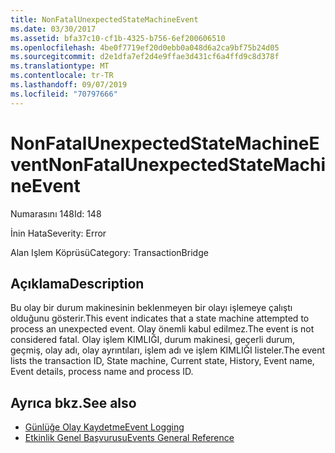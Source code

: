 ```yaml
---
title: NonFatalUnexpectedStateMachineEvent
ms.date: 03/30/2017
ms.assetid: bfa37c10-cf1b-4325-b756-6ef200606510
ms.openlocfilehash: 4be0f7719ef20d0ebb0a048d6a2ca9bf75b24d05
ms.sourcegitcommit: d2e1dfa7ef2d4e9ffae3d431cf6a4ffd9c8d378f
ms.translationtype: MT
ms.contentlocale: tr-TR
ms.lasthandoff: 09/07/2019
ms.locfileid: "70797666"
---
```

# <a name="nonfatalunexpectedstatemachineevent"></a><span data-ttu-id="2d2ee-102">NonFatalUnexpectedStateMachineEvent</span><span class="sxs-lookup"><span data-stu-id="2d2ee-102">NonFatalUnexpectedStateMachineEvent</span></span>
<span data-ttu-id="2d2ee-103">Numarasını 148</span><span class="sxs-lookup"><span data-stu-id="2d2ee-103">Id: 148</span></span>  
  
 <span data-ttu-id="2d2ee-104">İnin Hata</span><span class="sxs-lookup"><span data-stu-id="2d2ee-104">Severity: Error</span></span>  
  
 <span data-ttu-id="2d2ee-105">Alan Işlem Köprüsü</span><span class="sxs-lookup"><span data-stu-id="2d2ee-105">Category: TransactionBridge</span></span>  
  
## <a name="description"></a><span data-ttu-id="2d2ee-106">Açıklama</span><span class="sxs-lookup"><span data-stu-id="2d2ee-106">Description</span></span>  
 <span data-ttu-id="2d2ee-107">Bu olay bir durum makinesinin beklenmeyen bir olayı işlemeye çalıştı olduğunu gösterir.</span><span class="sxs-lookup"><span data-stu-id="2d2ee-107">This event indicates that a state machine attempted to process an unexpected event.</span></span> <span data-ttu-id="2d2ee-108">Olay önemli kabul edilmez.</span><span class="sxs-lookup"><span data-stu-id="2d2ee-108">The event is not considered fatal.</span></span> <span data-ttu-id="2d2ee-109">Olay işlem KIMLIĞI, durum makinesi, geçerli durum, geçmiş, olay adı, olay ayrıntıları, işlem adı ve işlem KIMLIĞI listeler.</span><span class="sxs-lookup"><span data-stu-id="2d2ee-109">The event lists the transaction ID, State machine, Current state, History, Event name, Event details, process name and process ID.</span></span>  
  
## <a name="see-also"></a><span data-ttu-id="2d2ee-110">Ayrıca bkz.</span><span class="sxs-lookup"><span data-stu-id="2d2ee-110">See also</span></span>

- [<span data-ttu-id="2d2ee-111">Günlüğe Olay Kaydetme</span><span class="sxs-lookup"><span data-stu-id="2d2ee-111">Event Logging</span></span>](index.md)
- [<span data-ttu-id="2d2ee-112">Etkinlik Genel Başvurusu</span><span class="sxs-lookup"><span data-stu-id="2d2ee-112">Events General Reference</span></span>](events-general-reference.md)
